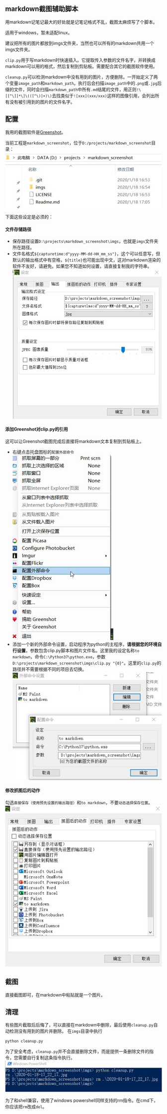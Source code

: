 ## markdown截图辅助脚本

用markdown记笔记最大的好处就是记笔记格式不乱，截图太麻烦写了个脚本。

适用于windows，暂未适配linux。

建议把所有的图片都放到imgs文件夹，当然也可以所有的markdown共用一个imgs文件夹。

`clip.py`用于写markdown时快速插入。它提取传入参数的文件名字，并转换成markdown可以用的格式，然后复制到剪贴板。需要配合其它的截图软件使用。

`cleanup.py`可以检测markdown中没有用到的图片，方便删除。一开始定义了两个变量`image_path`和`markdown_path`。执行后会扫描`image_path`中的`.png`或`.jpg`后缀的文件，同时会扫描`markdown_path`中所有`.md`结尾的文件，用正则`!\[[^\]]*\]\(([^\)]+)\)`去找类似于`![xxx](xxx/xxx)`这样的图像引用，会列出所有没有被引用到的图片的文件名字。

## 配置
我用的截图软件是[Greenshot](https://github.com/greenshot/greenshot/releases)。

当前工程是`markdown_screenshot`，位于`D:/projects/markdown_screenshot`目录：
![2020-01-18-17_07_34.jpg](imgs/2020-01-18-17_07_34.jpg)

下面这些设定是必须的：
#### 文件存储路径
- 保存路径设置`D:\projects\markdown_screenshot\imgs`，也就是`imgs`文件夹所在路径。
- 文件名格式`${capturetime:d"yyyy-MM-dd-HH_mm_ss"}`，这个可以任意写，但默认的输出格式中有空格，`${title}`也可能出现中文，这对markdown渲染的软件不友好，请避免。如果您不知道如何设置，请直接复制我的字符串。
![2020-01-18-17_12_04.jpg](imgs/2020-01-18-17_12_04.jpg)
#### 添加Greenshot对clip.py的引用
这可以让Greenshot截图完成后直接将markdown文本复制到剪贴板上。
- 右键点击托盘图标的`配置外部命令`
![2020-01-18-17_14_05.jpg](imgs/2020-01-18-17_14_05.jpg)
- 添加一个新的外部命令设置，启动程序为python的主程序，**请根据您的环境自行设置**，参数包含clip.py脚本和图片文件名。这里我的设定名称`to markdown`，命令`C:\Python37\python.exe`，参数` D:\projects\markdown_screenshot\imgs\clip.py "{0}"`。这里的`clip.py`的路径并不需要根据不同的项目去切换。
![2020-01-18-17_20_18.jpg](imgs/2020-01-18-17_20_18.jpg)

#### 修改抓图后的动作
勾选`直接保存（使用预先设置的输出路径）`和`to markdown`，不要`动态选择保存位置`。
![2020-01-18-17_22_39.jpg](imgs/2020-01-18-17_22_39.jpg)

## 截图
直接截图即可，在markdown中粘贴就是一个图片。
## 清理
有些图片截取后后悔了，可以直接在markdown中删除，最后使用`cleanup.py`自动检测没有用到的图片并删除。
在`imgs`目录中执行
```sh
python cleanup.py
```
为了安全考虑，`cleanup.py`并不会直接删除文件，而是提供一条删除文件的指令，您需要自行复制这条指令执行。
![2020-01-18-17_27_09.jpg](imgs/2020-01-18-17_27_09.jpg)

为了和shell兼容，使用了windows powershell同样支持的rm指令。在cmd下，你应该把`rm`改成`del`。